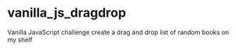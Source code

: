 # vanilla_js_dragdrop

Vanilla JavaScript challenge create a drag and drop list of random books on my shelf
